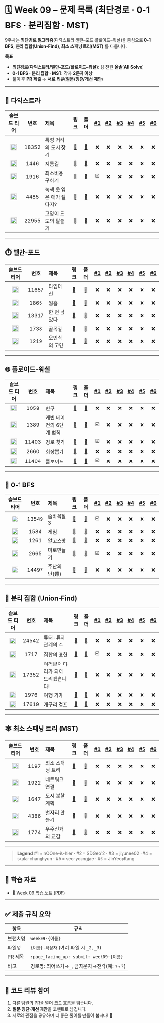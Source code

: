 # 🗓️ Week 09 – 문제 목록 (최단경로 · 0-1 BFS · 분리집합 · MST)

9주차는 **최단경로 알고리즘**(다익스트라·벨만–포드·플로이드–워셜)을 중심으로 **0-1 BFS**, **분리 집합(Union-Find)**, **최소 스패닝 트리(MST)** 를 다룹니다.

**목표**

* **최단경로(다익스트라/벨만–포드/플로이드–워셜)**: 팀 전원 **올솔(All Solve)**
* **0-1 BFS · 분리 집합 · MST**: 각자 **2문제 이상**
* 풀이 후 **PR 제출** → **서로 리뷰(질문/칭찬/개선 제안)**

---

## 🚦 다익스트라

<!--START:PROGRESS:DIJKSTRA-->

|                               솔브드 티어                               |   번호  | 제목              |                      링크                     |                   폴더                   | <a href="https://github.com/nOOne-is-hier" title="nOOne-is-hier">#1</a> | <a href="https://github.com/SDGeo12" title="SDGeo12">#2</a> | <a href="https://github.com/jiyunee02" title="jiyunee02">#3</a> | <a href="https://github.com/skala-changhyun" title="skala-changhyun">#4</a> | <a href="https://github.com/seo-youngjae" title="seo-youngjae">#5</a> | <a href="https://github.com/JinYeopKang" title="JinYeopKang">#6</a> |
| :----------------------------------------------------------------: | :---: | :-------------- | :-----------------------------------------: | :------------------------------------: | :---------------------------------------------------------------------: | :---------------------------------------------------------: | :-------------------------------------------------------------: | :-------------------------------------------------------------------------: | :-------------------------------------------------------------------: | :-----------------------------------------------------------------: |
| <img src="https://static.solved.ac/tier_small/9.svg"  width="20"/> | 18352 | 특정 거리의 도시 찾기 | [🔗](https://www.acmicpc.net/problem/18352) | [📁](./다익스트라/boj_18352_특정_거리의_도시_찾기) | ❌ | ❌ | ❌ | ❌ | ❌ | ❌ |
| <img src="https://static.solved.ac/tier_small/10.svg" width="20"/> | 1446 | 지름길 | [🔗](https://www.acmicpc.net/problem/1446) | [📁](./다익스트라/boj_1446_지름길) | ❌ | ❌ | ❌ | ❌ | ❌ | ❌ |
| <img src="https://static.solved.ac/tier_small/11.svg" width="20"/> | 1916 | 최소비용 구하기 | [🔗](https://www.acmicpc.net/problem/1916) | [📁](./다익스트라/boj_1916_최소비용_구하기) | ☑️ | ❌ | ❌ | ❌ | ❌ | ❌ |
| <img src="https://static.solved.ac/tier_small/12.svg" width="20"/> | 4485 | 녹색 옷 입은 애가 젤다지? | [🔗](https://www.acmicpc.net/problem/4485) | [📁](./다익스트라/boj_4485_녹색_옷_입은_애가_젤다지？) | ❌ | ❌ | ❌ | ❌ | ❌ | ❌ |
| <img src="https://static.solved.ac/tier_small/14.svg" width="20"/> | 22955 | 고양이 도도의 탈출기 | [🔗](https://www.acmicpc.net/problem/22955) | [📁](./다익스트라/boj_22955_고양이_도도의_탈출기) | ❌ | ❌ | ❌ | ❌ | ❌ | ❌ |

<!--END:PROGRESS:DIJKSTRA-->

---

## ⏱️ 벨만‑포드

<!--START:PROGRESS:BELLMAN_FORD-->

|                               솔브드 티어                               |   번호  | 제목      |                      링크                     |                폴더               | <a href="https://github.com/nOOne-is-hier" title="nOOne-is-hier">#1</a> | <a href="https://github.com/SDGeo12" title="SDGeo12">#2</a> | <a href="https://github.com/jiyunee02" title="jiyunee02">#3</a> | <a href="https://github.com/skala-changhyun" title="skala-changhyun">#4</a> | <a href="https://github.com/seo-youngjae" title="seo-youngjae">#5</a> | <a href="https://github.com/JinYeopKang" title="JinYeopKang">#6</a> |
| :----------------------------------------------------------------: | :---: | :------ | :-----------------------------------------: | :-----------------------------: | :---------------------------------------------------------------------: | :---------------------------------------------------------: | :-------------------------------------------------------------: | :-------------------------------------------------------------------------: | :-------------------------------------------------------------------: | :-----------------------------------------------------------------: |
| <img src="https://static.solved.ac/tier_small/12.svg" width="20"/> | 11657 | 타임머신 | [🔗](https://www.acmicpc.net/problem/11657) | [📁](./벨만-포드/boj_11657_타임머신) | ❌ | ❌ | ❌ | ❌ | ❌ | ❌ |
| <img src="https://static.solved.ac/tier_small/13.svg" width="20"/> | 1865 | 웜홀 | [🔗](https://www.acmicpc.net/problem/1865) | [📁](./벨만-포드/boj_1865_웜홀) | ❌ | ❌ | ❌ | ❌ | ❌ | ❌ |
| <img src="https://static.solved.ac/tier_small/13.svg" width="20"/> | 13317 | 한 번 남았다 | [🔗](https://www.acmicpc.net/problem/13317) | [📁](./벨만-포드/boj_13317_한_번_남았다) | ❌ | ❌ | ❌ | ❌ | ❌ | ❌ |
| <img src="https://static.solved.ac/tier_small/15.svg" width="20"/> | 1738 | 골목길 | [🔗](https://www.acmicpc.net/problem/1738) | [📁](./벨만-포드/boj_1738_골목길) | ❌ | ❌ | ❌ | ❌ | ❌ | ❌ |
| <img src="https://static.solved.ac/tier_small/16.svg" width="20"/> | 1219 | 오민식의 고민 | [🔗](https://www.acmicpc.net/problem/1219) | [📁](./벨만-포드/boj_1219_오민식의_고민) | ❌ | ❌ | ❌ | ❌ | ❌ | ❌ |

<!--END:PROGRESS:BELLMAN_FORD-->

---

## 🌐 플로이드‑워셜

<!--START:PROGRESS:FLOYD_WARSHALL-->

|                               솔브드 티어                               |   번호  | 제목             |                      링크                     |                    폴더                   | <a href="https://github.com/nOOne-is-hier" title="nOOne-is-hier">#1</a> | <a href="https://github.com/SDGeo12" title="SDGeo12">#2</a> | <a href="https://github.com/jiyunee02" title="jiyunee02">#3</a> | <a href="https://github.com/skala-changhyun" title="skala-changhyun">#4</a> | <a href="https://github.com/seo-youngjae" title="seo-youngjae">#5</a> | <a href="https://github.com/JinYeopKang" title="JinYeopKang">#6</a> |
| :----------------------------------------------------------------: | :---: | :------------- | :-----------------------------------------: | :-------------------------------------: | :---------------------------------------------------------------------: | :---------------------------------------------------------: | :-------------------------------------------------------------: | :-------------------------------------------------------------------------: | :-------------------------------------------------------------------: | :-----------------------------------------------------------------: |
| <img src="https://static.solved.ac/tier_small/9.svg"  width="20"/> | 1058 | 친구 | [🔗](https://www.acmicpc.net/problem/1058) | [📁](./플로이드-워셜/boj_1058_친구) | ❌ | ❌ | ❌ | ❌ | ❌ | ❌ |
| <img src="https://static.solved.ac/tier_small/10.svg" width="20"/> | 1389 | 케빈 베이컨의 6단계 법칙 | [🔗](https://www.acmicpc.net/problem/1389) | [📁](./플로이드-워셜/boj_1389_케빈_베이컨의_6단계_법칙) | ☑️ | ❌ | ❌ | ❌ | ❌ | ❌ |
| <img src="https://static.solved.ac/tier_small/10.svg" width="20"/> | 11403 | 경로 찾기 | [🔗](https://www.acmicpc.net/problem/11403) | [📁](./플로이드-워셜/boj_11403_경로_찾기) | ☑️ | ❌ | ❌ | ❌ | ❌ | ❌ |
| <img src="https://static.solved.ac/tier_small/11.svg" width="20"/> | 2660 | 회장뽑기 | [🔗](https://www.acmicpc.net/problem/2660) | [📁](./플로이드-워셜/boj_2660_회장뽑기) | ❌ | ❌ | ❌ | ❌ | ❌ | ❌ |
| <img src="https://static.solved.ac/tier_small/12.svg" width="20"/> | 11404 | 플로이드 | [🔗](https://www.acmicpc.net/problem/11404) | [📁](./플로이드-워셜/boj_11404_플로이드) | ☑️ | ❌ | ❌ | ❌ | ❌ | ❌ |

<!--END:PROGRESS:FLOYD_WARSHALL-->

---

## 🧮 0‑1 BFS

<!--START:PROGRESS:ZERO_ONE_BFS-->

|                               솔브드 티어                               |   번호  | 제목       |                      링크                     |                   폴더                   | <a href="https://github.com/nOOne-is-hier" title="nOOne-is-hier">#1</a> | <a href="https://github.com/SDGeo12" title="SDGeo12">#2</a> | <a href="https://github.com/jiyunee02" title="jiyunee02">#3</a> | <a href="https://github.com/skala-changhyun" title="skala-changhyun">#4</a> | <a href="https://github.com/seo-youngjae" title="seo-youngjae">#5</a> | <a href="https://github.com/JinYeopKang" title="JinYeopKang">#6</a> |
| :----------------------------------------------------------------: | :---: | :------- | :-----------------------------------------: | :------------------------------------: | :---------------------------------------------------------------------: | :---------------------------------------------------------: | :-------------------------------------------------------------: | :-------------------------------------------------------------------------: | :-------------------------------------------------------------------: | :-----------------------------------------------------------------: |
| <img src="https://static.solved.ac/tier_small/11.svg" width="20"/> | 13549 | 숨바꼭질 3 | [🔗](https://www.acmicpc.net/problem/13549) | [📁](./0-1_BFS/boj_13549_숨바꼭질_3) | ☑️ | ❌ | ❌ | ❌ | ❌ | ❌ |
| <img src="https://static.solved.ac/tier_small/11.svg" width="20"/> | 1584 | 게임 | [🔗](https://www.acmicpc.net/problem/1584) | [📁](./0-1_BFS/boj_1584_게임) | ❌ | ❌ | ❌ | ❌ | ❌ | ❌ |
| <img src="https://static.solved.ac/tier_small/12.svg" width="20"/> | 1261 | 알고스팟 | [🔗](https://www.acmicpc.net/problem/1261) | [📁](./0-1_BFS/boj_1261_알고스팟) | ❌ | ❌ | ❌ | ❌ | ❌ | ❌ |
| <img src="https://static.solved.ac/tier_small/12.svg" width="20"/> | 2665 | 미로만들기 | [🔗](https://www.acmicpc.net/problem/2665) | [📁](./0-1_BFS/boj_2665_미로만들기) | ☑️ | ❌ | ❌ | ❌ | ❌ | ❌ |
| <img src="https://static.solved.ac/tier_small/12.svg" width="20"/> | 14497 | 주난의 난(難) | [🔗](https://www.acmicpc.net/problem/14497) | [📁](./0-1_BFS/boj_14497_주난의_난%28難%29) | ❌ | ❌ | ❌ | ❌ | ❌ | ❌ |

<!--END:PROGRESS:ZERO_ONE_BFS-->

---

## 🔗 분리 집합 (Union‑Find)

<!--START:PROGRESS:UNION_FIND-->

|                               솔브드 티어                               |   번호  | 제목                  |                      링크                     |                      폴더                     | <a href="https://github.com/nOOne-is-hier" title="nOOne-is-hier">#1</a> | <a href="https://github.com/SDGeo12" title="SDGeo12">#2</a> | <a href="https://github.com/jiyunee02" title="jiyunee02">#3</a> | <a href="https://github.com/skala-changhyun" title="skala-changhyun">#4</a> | <a href="https://github.com/seo-youngjae" title="seo-youngjae">#5</a> | <a href="https://github.com/JinYeopKang" title="JinYeopKang">#6</a> |
| :----------------------------------------------------------------: | :---: | :------------------ | :-----------------------------------------: | :-----------------------------------------: | :---------------------------------------------------------------------: | :---------------------------------------------------------: | :-------------------------------------------------------------: | :-------------------------------------------------------------------------: | :-------------------------------------------------------------------: | :-----------------------------------------------------------------: |
| <img src="https://static.solved.ac/tier_small/10.svg" width="20"/> | 24542 | 튜터-튜티 관계의 수 | [🔗](https://www.acmicpc.net/problem/24542) | [📁](./분리_집합/boj_24542_튜터-튜티_관계의_수) | ❌ | ❌ | ❌ | ❌ | ❌ | ❌ |
| <img src="https://static.solved.ac/tier_small/11.svg" width="20"/> | 1717 | 집합의 표현 | [🔗](https://www.acmicpc.net/problem/1717) | [📁](./분리_집합/boj_1717_집합의_표현) | ☑️ | ❌ | ❌ | ❌ | ❌ | ❌ |
| <img src="https://static.solved.ac/tier_small/11.svg" width="20"/> | 17352 | 여러분의 다리가 되어 드리겠습니다! | [🔗](https://www.acmicpc.net/problem/17352) | [📁](./분리_집합/boj_17352_여러분의_다리가_되어_드리겠습니다!) | ❌ | ❌ | ❌ | ❌ | ❌ | ❌ |
| <img src="https://static.solved.ac/tier_small/12.svg" width="20"/> | 1976 | 여행 가자 | [🔗](https://www.acmicpc.net/problem/1976) | [📁](./분리_집합/boj_1976_여행_가자) | ❌ | ❌ | ❌ | ❌ | ❌ | ❌ |
| <img src="https://static.solved.ac/tier_small/13.svg" width="20"/> | 17619 | 개구리 점프 | [🔗](https://www.acmicpc.net/problem/17619) | [📁](./분리_집합/boj_17619_개구리_점프) | ❌ | ❌ | ❌ | ❌ | ❌ | ❌ |

<!--END:PROGRESS:UNION_FIND-->

---

## 🕸️ 최소 스패닝 트리 (MST)

<!--START:PROGRESS:MST-->

|                               솔브드 티어                               |  번호  | 제목        |                     링크                     |                  폴더                  | <a href="https://github.com/nOOne-is-hier" title="nOOne-is-hier">#1</a> | <a href="https://github.com/SDGeo12" title="SDGeo12">#2</a> | <a href="https://github.com/jiyunee02" title="jiyunee02">#3</a> | <a href="https://github.com/skala-changhyun" title="skala-changhyun">#4</a> | <a href="https://github.com/seo-youngjae" title="seo-youngjae">#5</a> | <a href="https://github.com/JinYeopKang" title="JinYeopKang">#6</a> |
| :----------------------------------------------------------------: | :--: | :-------- | :----------------------------------------: | :----------------------------------: | :---------------------------------------------------------------------: | :---------------------------------------------------------: | :-------------------------------------------------------------: | :-------------------------------------------------------------------------: | :-------------------------------------------------------------------: | :-----------------------------------------------------------------: |
| <img src="https://static.solved.ac/tier_small/12.svg" width="20"/> | 1197 | 최소 스패닝 트리 | [🔗](https://www.acmicpc.net/problem/1197) | [📁](./최소_스패닝_트리/boj_1197_최소_스패닝_트리) | ❌ | ❌ | ❌ | ❌ | ❌ | ❌ |
| <img src="https://static.solved.ac/tier_small/12.svg" width="20"/> | 1922 | 네트워크 연결 | [🔗](https://www.acmicpc.net/problem/1922) | [📁](./최소_스패닝_트리/boj_1922_네트워크_연결) | ❌ | ❌ | ❌ | ❌ | ❌ | ❌ |
| <img src="https://static.solved.ac/tier_small/12.svg" width="20"/> | 1647 | 도시 분할 계획 | [🔗](https://www.acmicpc.net/problem/1647) | [📁](./최소_스패닝_트리/boj_1647_도시_분할_계획) | ❌ | ❌ | ❌ | ❌ | ❌ | ❌ |
| <img src="https://static.solved.ac/tier_small/13.svg" width="20"/> | 4386 | 별자리 만들기 | [🔗](https://www.acmicpc.net/problem/4386) | [📁](./최소_스패닝_트리/boj_4386_별자리_만들기) | ❌ | ❌ | ❌ | ❌ | ❌ | ❌ |
| <img src="https://static.solved.ac/tier_small/13.svg" width="20"/> | 1774 | 우주신과의 교감 | [🔗](https://www.acmicpc.net/problem/1774) | [📁](./최소_스패닝_트리/boj_1774_우주신과의_교감) | ❌ | ❌ | ❌ | ❌ | ❌ | ❌ |

<!--END:PROGRESS:MST-->

---

> **Legend**
> #1 = nOOne-is-hier · #2 = SDGeo12 · #3 = jiyunee02 · #4 = skala-changhyun · #5 = seo-youngjae · #6 = JinYeopKang

---

## 📝 학습 자료

* [📄 Week 09 학습 노트 (PDF)](../../docs/study-note-week09.pdf)

---

## ✅ 제출 규칙 요약

| 항목    | 규칙                                     |
| ----- | -------------------------------------- |
| 브랜치명  | `week09-{이름}`                          |
| 파일명   | `{이름}.확장자` (여러 파일 시 `_2`, `_3`)        |
| PR 제목 | `:page_facing_up: submit: week09-{이름}` |
| 비고    | 경로명: 띄어쓰기→`_`, 금지문자→전각(예: `?→？`)       |

---

## 💬 코드 리뷰 참여

1. 다른 팀원의 PR을 열어 코드 흐름을 읽습니다.
2. **질문·칭찬·개선 제안**을 코멘트로 남깁니다.
3. 서로의 관점을 공유하며 더 좋은 풀이를 만들어 봅시다! 🚀
